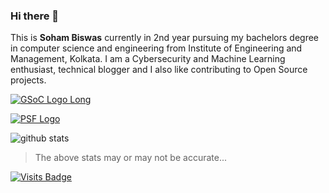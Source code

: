 ### Hi there 👋

This is **Soham Biswas** currently in 2nd year pursuing my bachelors degree in computer science and engineering from Institute of Engineering and Management, Kolkata. I am a Cybersecurity and Machine Learning enthusiast, technical blogger and I also like contributing to Open Source projects.

[![GSoC Logo Long](https://developers.google.com/open-source/gsoc/resources/downloads/GSoC-logo-horizontal-200.png)](https://summerofcode.withgoogle.com/projects/#6653942668197888)

<!-- ![GSoC Logo](https://developers.google.com/open-source/gsoc/resources/downloads/GSoC-icon-192.png) -->
[![PSF Logo](https://www.python.org/static/community_logos/python-logo.png)](https://summerofcode.withgoogle.com/projects/#6653942668197888)

![github stats](https://github-readme-stats.vercel.app/api?username=Nibba2018&&theme=merko&&show_icons=true)

>The above stats may or may not be accurate...

[![Visits Badge](https://badges.pufler.dev/visits/Nibba2018/git-badges)](https://badges.pufler.dev)